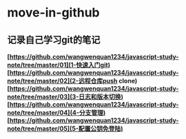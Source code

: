 # move-in-github
## 记录自己学习git的笔记
**[https://github.com/wangwenquan1234/javascript-study-note/tree/master/01](1-快速入门git)**
**[https://github.com/wangwenquan1234/javascript-study-note/tree/master/02](2-远程仓库push clone)**
**[https://github.com/wangwenquan1234/javascript-study-note/tree/master/03](3-日志和版本切换)**
**[https://github.com/wangwenquan1234/javascript-study-note/tree/master/04](4-分支管理)**
**[https://github.com/wangwenquan1234/javascript-study-note/tree/master/05](5-配置公钥免登陆)**
